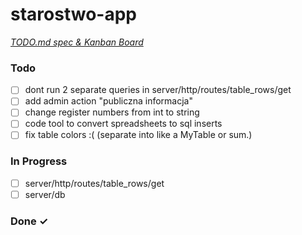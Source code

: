 # starostwo-app

<em>[TODO.md spec & Kanban Board](https://bit.ly/3fCwKfM)</em>

### Todo

-   [ ] dont run 2 separate queries in server/http/routes/table_rows/get
-   [ ] add admin action "publiczna informacja"
-   [ ] change register numbers from int to string
-   [ ] code tool to convert spreadsheets to sql inserts
-   [ ] fix table colors :( (separate into like a MyTable or sum.)

### In Progress

-   [ ] server/http/routes/table_rows/get
-   [ ] server/db

### Done ✓
